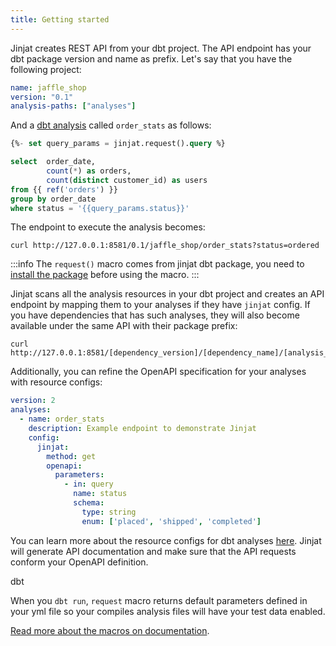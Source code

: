 ```yaml
---
title: Getting started
---
```


Jinjat creates REST API from your dbt project. The API endpoint has your dbt package version and name as prefix. Let's say that you have the following project:

<File name='dbt_project.yml'>

```yml
name: jaffle_shop
version: "0.1"
analysis-paths: ["analyses"]
```

</File>

And a [dbt analysis](https://docs.getdbt.com/docs/build/analyses) called `order_stats` as follows:

<File name='analyses/order_stats.sql' language="sql">

```sql
{%- set query_params = jinjat.request().query %}

select  order_date, 
        count(*) as orders, 
        count(distinct customer_id) as users
from {{ ref('orders') }} 
group by order_date
where status = '{{query_params.status}}'
```

</File>

The endpoint to execute the analysis becomes:

```shell
curl http://127.0.0.1:8581/0.1/jaffle_shop/order_stats?status=ordered
```

:::info
The `request()` macro comes from jinjat dbt package, you need to [install the package](/docs/installation#1-add-jinjat-as-a-dependency) before using the macro.
:::


Jinjat scans all the analysis resources in your dbt project and creates an API endpoint by mapping them to your analyses if they have `jinjat` config. If you have dependencies that has such analyses, they will also become available under the same API with their package prefix:

```shell
curl http://127.0.0.1:8581/[dependency_version]/[dependency_name]/[analysis_under_the_dependency]
```

Additionally, you can refine the OpenAPI specification for your analyses with resource configs:


<File name='analyses/order_stats.sql' language="sql">

```yml
version: 2
analyses:
  - name: order_stats
    description: Example endpoint to demonstrate Jinjat
    config:
      jinjat:
        method: get
        openapi:
          parameters:
            - in: query
              name: status
              schema:
                type: string
                enum: ['placed', 'shipped', 'completed']
```

</File>

You can learn more about the resource configs for dbt analyses [here](/reference/analysis-properties). Jinjat will generate API documentation and make sure that the API requests conform your OpenAPI definition.

dbt 

When you `dbt run`, `request` macro returns default parameters defined in your yml file so your compiles analysis files will have your test data enabled.

[Read more about the macros on documentation](/).
